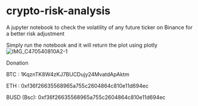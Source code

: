 # crypto-risk-analysis
A jupyter notebook to check the volatility of any future ticker on Binance for a better risk adjustment

Simply run the notebook and it will return the plot using plotly
![IMG_C470540810A2-1](https://user-images.githubusercontent.com/103450613/174138400-4f025cbd-823c-45e8-8a67-f56b4f85be06.JPEG)

Donation

BTC : 1KqznTK8W4zKJ7BUCDujy24MvatdApAktm

ETH : 0xf36f26635568965a755c2604864c810e11d694ec

BUSD (Bsc): 0xf36f26635568965a755c2604864c810e11d694ec
